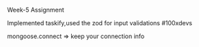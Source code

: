 ﻿Week-5
Assignment

Implemented taskify,used the zod for input validations 
#100xdevs

mongoose.connect => keep your connection info
